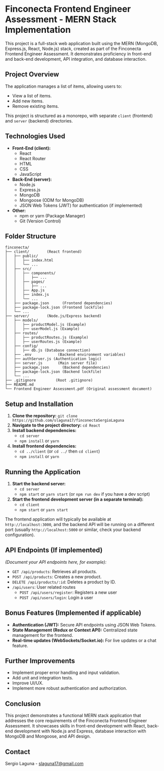 # Finconecta Frontend Engineer Assessment - MERN Stack Implementation

This project is a full-stack web application built using the MERN (MongoDB, Express.js, React, Node.js) stack, created as part of the Finconecta Frontend Engineer Assessment. It demonstrates proficiency in front-end and back-end development, API integration, and database interaction.

## Project Overview

The application manages a list of items, allowing users to:

*   View a list of items.
*   Add new items.
*   Remove existing items.

This project is structured as a monorepo, with separate `client` (frontend) and `server` (backend) directories.

## Technologies Used

*   **Front-End (client):**
    *   React
    *   React Router
    *   HTML
    *   CSS
    *   JavaScript
*   **Back-End (server):**
    *   Node.js
    *   Express.js
    *   MongoDB
    *   Mongoose (ODM for MongoDB)
    *   JSON Web Tokens (JWT) for authentication (if implemented)
*   **Other:**
    *   npm or yarn (Package Manager)
    *   Git (Version Control)

## Folder Structure
```plaintext
finconecta/
├── client/        (React frontend)
│   ├── public/
│   │   ├── index.html
│   │   └── ...
│   ├── src/
│   │   ├── components/
│   │   │   ├── ...
│   │   ├── pages/
│   │   │   ├── ...
│   │   ├── App.js
│   │   ├── index.js
│   │   └── ...
│   ├── package.json      (Frontend dependencies)
│   ├── package-lock.json (Frontend lockfile)
│   └── ...
├── server/        (Node.js/Express backend)
│   ├── models/
│   │   ├── productModel.js (Example)
│   │   ├── userModel.js (Example)
│   ├── routes/
│   │   ├── productRoutes.js (Example)
│   │   ├── userRoutes.js (Example)
│   ├── config/
│   │   ├── db.js (Database connection)
│   ├── .env            (Backend environment variables)
│   ├── authServer.js (Authentication logic)
│   ├── server.js       (Main server file)
│   ├── package.json      (Backend dependencies)
│   ├── package-lock.json (Backend lockfile)
│   └── ...
├── .gitignore         (Root .gitignore)
├── README.md
└── Frontend Engineer Assessment.pdf (Original assessment document)
```

## Setup and Installation

1.  **Clone the repository:** `git clone https://github.com/slaguna17/finconectaSergioLaguna`
2.  **Navigate to the project directory:** `cd React`
3.  **Install backend dependencies:**
    *   `cd server`
    *   `npm install` or `yarn`
4.  **Install frontend dependencies:**
    *   `cd ../client` (or `cd ../` then `cd client`)
    *   `npm install` or `yarn`

## Running the Application

1.  **Start the backend server:**
    *   `cd server`
    *   `npm start` or `yarn start` (or `npm run dev` if you have a dev script)
2.  **Start the frontend development server (in a separate terminal):**
    *   `cd client`
    *   `npm start` or `yarn start`

The frontend application will typically be available at `http://localhost:3000`, and the backend API will be running on a different port (usually `http://localhost:5000` or similar, check your backend configuration).

## API Endpoints (If implemented)

*(Document your API endpoints here, for example):*

*   `GET /api/products`: Retrieves all products.
*   `POST /api/products`: Creates a new product.
*   `DELETE /api/products/:id`: Deletes a product by ID.
*   `/api/users`: User related routes
    *   `POST /api/users/register`: Registers a new user
    *   `POST /api/users/login`: Login a user

## Bonus Features (Implemented if applicable)

*   **Authentication (JWT):** Secure API endpoints using JSON Web Tokens.
*   **State Management (Redux or Context API):** Centralized state management for the frontend.
*   **Real-time updates (WebSockets/Socket.io):** For live updates or a chat feature.

## Further Improvements

*   Implement proper error handling and input validation.
*   Add unit and integration tests.
*   Improve UI/UX.
*   Implement more robust authentication and authorization.

## Conclusion

This project demonstrates a functional MERN stack application that addresses the core requirements of the Finconecta Frontend Engineer Assessment. It showcases skills in front-end development with React, back-end development with Node.js and Express, database interaction with MongoDB and Mongoose, and API design.

## Contact

Sergio Laguna - slaguna17@gmail.com